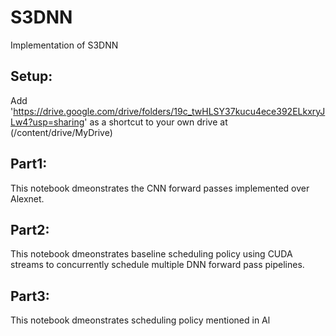 # S3DNN
Implementation of S3DNN

## Setup:
Add 'https://drive.google.com/drive/folders/19c_twHLSY37kucu4ece392ELkxryJLw4?usp=sharing' as a shortcut to your own drive at (/content/drive/MyDrive)

## Part1:
This notebook dmeonstrates the CNN forward passes implemented over Alexnet.

## Part2:
This notebook dmeonstrates baseline scheduling policy using CUDA streams to concurrently schedule multiple DNN forward pass pipelines.

## Part3:
This notebook dmeonstrates  scheduling policy mentioned in Al
